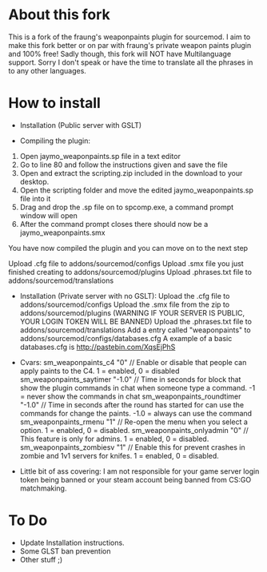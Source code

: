 # About this fork
This is a fork of the fraung's weaponpaints plugin for sourcemod.
I aim to make this fork better or on par with fraung's private weapon paints plugin and 100% free!
Sadly though, this fork will NOT have Multilanguage support.
Sorry I don't speak or have the time to translate all the phrases in to any other languages.

# How to install
- Installation (Public server with GSLT)

- Compiling the plugin:
1. Open  jaymo_weaponpaints.sp file in a text editor
2. Go to line 80 and follow the instructions given and save the file
3. Open and extract the scripting.zip included in the download to your desktop.
4. Open the scripting folder and move the edited jaymo_weaponpaints.sp file into it
5. Drag and drop the .sp file on to spcomp.exe, a command prompt window will open
6. After the command prompt closes there should now be a jaymo_weaponpaints.smx

You have now compiled the plugin and you can move on to the next step

Upload .cfg file to addons/sourcemod/configs
Upload .smx file you just finished creating to addons/sourcemod/plugins
Upload .phrases.txt file to addons/sourcemod/translations


- Installation (Private server with no GSLT):
Upload the .cfg file to addons/sourcemod/configs
Upload the .smx file from the zip to addons/sourcemod/plugins  (WARNING IF YOUR SERVER IS PUBLIC, YOUR LOGIN TOKEN WILL BE BANNED)
Upload the .phrases.txt file to addons/sourcemod/translations
Add a entry called "weaponpaints" to addons/sourcemod/configs/databases.cfg
A example of a basic databases.cfg is http://pastebin.com/XqsEjPhS


- Cvars:
sm_weaponpaints_c4 "0" // Enable or disable that people can apply paints to the C4. 1 = enabled, 0 = disabled
sm_weaponpaints_saytimer "-1.0" // Time in seconds for block that show the plugin commands in chat when someone type a command. -1 = never show the commands in chat
sm_weaponpaints_roundtimer "-1.0" // Time in seconds after the round has started for can use the commands for change the paints. -1.0 = always can use the command
sm_weaponpaints_rmenu "1" // Re-open the menu when you select a option. 1 = enabled, 0 = disabled.
sm_weaponpaints_onlyadmin "0" // This feature is only for admins. 1 = enabled, 0 = disabled.
sm_weaponpaints_zombiesv "1" // Enable this for prevent crashes in zombie and 1v1 servers for knifes. 1 = enabled, 0 = disabled.

- Little bit of ass covering:
I am not responsible for your game server login token being banned or your steam account being banned from CS:GO matchmaking.

# To Do
- Update Installation instructions.
- Some GLST ban prevention
- Other stuff ;)
